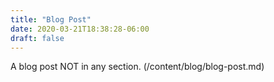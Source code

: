 ```yaml
---
title: "Blog Post"
date: 2020-03-21T18:38:28-06:00
draft: false
---
```


A blog post NOT in any section. (/content/blog/blog-post.md)


